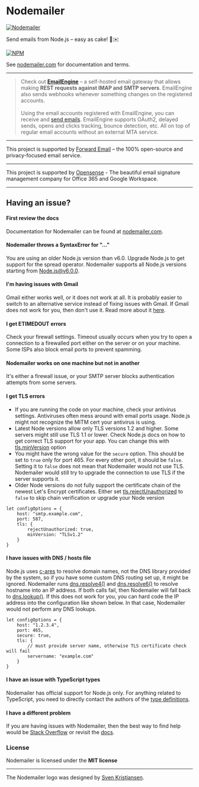 # Nodemailer

[![Nodemailer](https://raw.githubusercontent.com/nodemailer/nodemailer/master/assets/nm_logo_200x136.png)](https://nodemailer.com/about/)

Send emails from Node.js – easy as cake! 🍰✉️

[![NPM](https://nodei.co/npm/nodemailer.png?downloads=true&downloadRank=true&stars=true)](https://nodemailer.com/about/)

See [nodemailer.com](https://nodemailer.com/) for documentation and terms.

---

> Check out **[EmailEngine](https://emailengine.app/?utm_source=github-nodemailer&utm_campaign=nodemailer&utm_medium=readme-link)** – a self-hosted email gateway that allows making **REST requests against IMAP and SMTP servers**. EmailEngine also sends webhooks whenever something changes on the registered accounts.\
> \
> Using the email accounts registered with EmailEngine, you can receive and [send emails](https://emailengine.app/sending-emails?utm_source=github-nodemailer&utm_campaign=nodemailer&utm_medium=readme-link). EmailEngine supports OAuth2, delayed sends, opens and clicks tracking, bounce detection, etc. All on top of regular email accounts without an external MTA service.

---

This project is supported by [Forward Email](https://forwardemail.net) – the 100% open-source and privacy-focused email service.

---

This project is supported by [Opensense](https://www.opensense.com) - The beautiful email signature management company for Office 365 and Google Workspace.

---

## Having an issue?

#### First review the docs

Documentation for Nodemailer can be found at [nodemailer.com](https://nodemailer.com/about/).

#### Nodemailer throws a SyntaxError for "..."

You are using an older Node.js version than v6.0. Upgrade Node.js to get support for the spread operator. Nodemailer supports all Node.js versions starting from Node.js@v6.0.0.

#### I'm having issues with Gmail

Gmail either works well, or it does not work at all. It is probably easier to switch to an alternative service instead of fixing issues with Gmail. If Gmail does not work for you, then don't use it. Read more about it [here](https://nodemailer.com/usage/using-gmail/).

#### I get ETIMEDOUT errors

Check your firewall settings. Timeout usually occurs when you try to open a connection to a firewalled port either on the server or on your machine. Some ISPs also block email ports to prevent spamming.

#### Nodemailer works on one machine but not in another

It's either a firewall issue, or your SMTP server blocks authentication attempts from some servers.

#### I get TLS errors

-   If you are running the code on your machine, check your antivirus settings. Antiviruses often mess around with email ports usage. Node.js might not recognize the MITM cert your antivirus is using.
-   Latest Node versions allow only TLS versions 1.2 and higher. Some servers might still use TLS 1.1 or lower. Check Node.js docs on how to get correct TLS support for your app. You can change this with [tls.minVersion](https://nodejs.org/dist/latest-v16.x/docs/api/tls.html#tls_tls_createsecurecontext_options) option
-   You might have the wrong value for the `secure` option. This should be set to `true` only for port 465. For every other port, it should be `false`. Setting it to `false` does not mean that Nodemailer would not use TLS. Nodemailer would still try to upgrade the connection to use TLS if the server supports it.
-   Older Node versions do not fully support the certificate chain of the newest Let's Encrypt certificates. Either set [tls.rejectUnauthorized](https://nodejs.org/dist/latest-v16.x/docs/api/tls.html#tlsconnectoptions-callback) to `false` to skip chain verification or upgrade your Node version

```
let configOptions = {
    host: "smtp.example.com",
    port: 587,
    tls: {
        rejectUnauthorized: true,
        minVersion: "TLSv1.2"
    }
}
```

#### I have issues with DNS / hosts file

Node.js uses [c-ares](https://nodejs.org/en/docs/meta/topics/dependencies/#c-ares) to resolve domain names, not the DNS library provided by the system, so if you have some custom DNS routing set up, it might be ignored. Nodemailer runs [dns.resolve4()](https://nodejs.org/dist/latest-v16.x/docs/api/dns.html#dnsresolve4hostname-options-callback) and [dns.resolve6()](https://nodejs.org/dist/latest-v16.x/docs/api/dns.html#dnsresolve6hostname-options-callback) to resolve hostname into an IP address. If both calls fail, then Nodemailer will fall back to [dns.lookup()](https://nodejs.org/dist/latest-v16.x/docs/api/dns.html#dnslookuphostname-options-callback). If this does not work for you, you can hard code the IP address into the configuration like shown below. In that case, Nodemailer would not perform any DNS lookups.

```
let configOptions = {
    host: "1.2.3.4",
    port: 465,
    secure: true,
    tls: {
        // must provide server name, otherwise TLS certificate check will fail
        servername: "example.com"
    }
}
```

#### I have an issue with TypeScript types

Nodemailer has official support for Node.js only. For anything related to TypeScript, you need to directly contact the authors of the [type definitions](https://www.npmjs.com/package/@types/nodemailer).

#### I have a different problem

If you are having issues with Nodemailer, then the best way to find help would be [Stack Overflow](https://stackoverflow.com/search?q=nodemailer) or revisit the [docs](https://nodemailer.com/about/).

### License

Nodemailer is licensed under the **MIT license**

---

The Nodemailer logo was designed by [Sven Kristjansen](https://www.behance.net/kristjansen).
